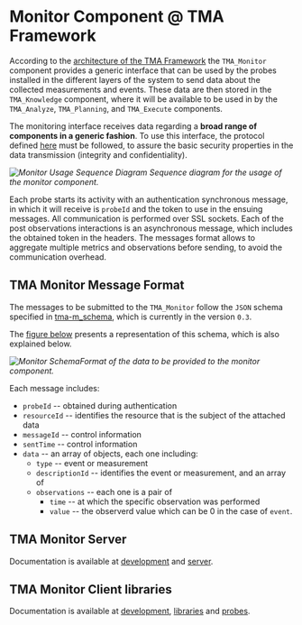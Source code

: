 # Monitor Component @ TMA Framework

According to the [architecture of the TMA Framework](https://github.com/eubr-atmosphere/tma-framework/blob/master/architecture/diagrams/TMA-Platform_Architecture.jpg)
the `TMA_Monitor` component provides a generic interface that can be used by the probes installed in the different layers of the system to send data about the collected measurements and events. 
These data are then stored in the `TMA_Knowledge` component, where it will be available to be used in by the `TMA_Analyze`, `TMA_Planning`, and `TMA_Execute` components.


The monitoring interface receives data regarding a **broad range of components in a generic fashion**.
To use this interface, the protocol defined [here](https://github.com/eubr-atmosphere/tma-framework/blob/master/architecture/diagrams/TMA-M/TMA-M_sequence.jpg) must be followed, to assure the basic security properties in the data transmission (integrity and confidentiality). 

*![Monitor Usage Sequence Diagram](https://github.com/eubr-atmosphere/tma-framework/blob/master/architecture/diagrams/TMA-M/TMA-M_sequence.jpg) Sequence diagram for the usage of the monitor component.*

Each probe starts its activity with an authentication synchronous message, in which it will receive is `probeId` and the token to use in the ensuing messages. 
All communication is performed over SSL sockets.
Each of the post observations interactions is an asynchronous message, which includes the obtained token in the headers. 
The messages format allows to aggregate multiple metrics and observations before sending, to avoid the communication overhead.


## TMA Monitor Message Format
The messages to be submitted to the `TMA_Monitor` follow the `JSON` schema specified in [tma-m_schema](interface/atmosphere_tma-m_schema.json), which is currently in the version `0.3`.

The [figure below](interface/atmosphere_tma-m_schema.png)  presents a representation of this schema, which is also explained below. 

*![Monitor Schema](interface/atmosphere_tma-m_schema.png)Format of the data to be provided to the monitor component.*

Each message includes:

* `probeId` -- obtained during authentication
* `resourceId` -- identifies the resource that is the subject of the attached data
* `messageId` -- control information 
* `sentTime` -- control information 
* `data` -- an array of objects, each one including: 
	* `type` -- event or measurement
	* `descriptionId` -- identifies the event or measurement, and an array of 
	* `observations` -- each one is a pair of 
		* `time` -- at which the specific observation was performed
		* `value` -- the observerd value which can be 0 in the case of `event`.



## TMA Monitor Server

Documentation is available at [development](development) and [server](development/server).




## TMA Monitor Client libraries

Documentation is available at [development](development), [libraries](development/libraries) and [probes](development/probes).





